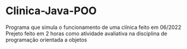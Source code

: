 # Clinica-Java-POO
Programa que simula o funcionamento de uma clínica feito em 06/2022
Prejeto feito em 2 horas como atividade avaliativa na disciplina
de programação orientada a objetos
